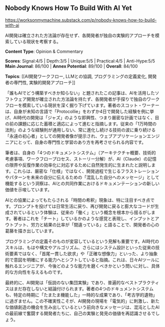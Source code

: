 ## Nobody Knows How To Build With AI Yet

https://worksonmymachine.substack.com/p/nobody-knows-how-to-build-with-ai

AI開発は確立された方法論が存在せず、各開発者が独自の実験的アプローチを模索している現状を考察する。

**Content Type**: Opinion & Commentary

**Scores**: Signal:4/5 | Depth:3/5 | Unique:5/5 | Practical:4/5 | Anti-Hype:5/5
**Main Journal**: 86/100 | **Annex Potential**: 89/100 | **Overall**: 84/100

**Topics**: [[AI開発ワークフロー, LLMとの協調, プログラミングの定義変化, 開発者の専門性, 実験的開発アプローチ]]

「誰もAIでどう構築すべきか知らない」と題されたこの記事は、AIを活用したソフトウェア開発が確立された方法論を持たず、各開発者が手探りで独自のワークフローを模索している現状を深く掘り下げています。著者のスコット・ワーナーは、自身が未知の言語で「Protocollie」をわずか4日で開発した経験を例に挙げ、AI時代の開発は「ジャズ」のような即興性、つまり厳密な計画ではなく、目の前の課題に応じた蓄積と適応によって進むと指摘します。従来の「1万時間の法則」のような経験則が通用しない、常に進化し続ける技術の波に乗り続ける「永遠の初心者」としての開発者像が提示され、ウェブアプリケーションエンジニアにとって、自身の専門性と学習のあり方を再考させられる内容です。

筆者は、自身の「4つのドキュメントシステム」（アーキテクチャ概要、技術的考慮事項、ワークフロープロセス、ストーリー分解）が、AI（Claude）の記憶の限界や反復作業の効率化に対応するために自然発生的に生まれたと説明します。これらは、厳密な「仕様」ではなく、開発過程で生じるフラストレーションやパターンを未来の自分に伝えるための「混乱した自分へのメッセージ」として機能するという洞察は、AIとの共同作業におけるドキュメンテーションの新しい価値を示唆しています。

AIとの協業によってもたらされる「時間の希釈」現象は、特に注目すべき点です。プロンプトを投げては日常生活に戻り、再び開発に戻ると膨大なコードが生成されているという体験は、従来の「働く」という概念を根本から揺るがします。著者はこれを「チート」しているかのような感覚と表現し、インプットとアウトプット、労力と結果の比率が「間違っている」と語ることで、開発者の心の葛藤を描き出しています。

プログラミングの定義そのものが変容しているという見解も重要です。AI時代のスキルは、もはや構文やアルゴリズム、さらにはシステム設計といった従来の技術要素ではなく、「首尾一貫した欲求」や「正確な想像力」といった、より抽象的で意図を明確にする能力へとシフトしていると指摘。これは、日々AIツールに触れるエンジニアが、今後どのような能力を磨くべきかという問いに対し、具体的な方向性を与えるものです。

最終的に、AI開発は「仮説のない集団実験」であり、普遍的なベストプラクティスはまだ存在しないと結論付けられます。著者の4つのドキュメントシステムも、特定の時期に「たまたま機能した」一時的な成果であり、「考古学的遺物」に過ぎません。この不確実性こそが、AI開発の現場を「電気的」に刺激し、新たな価値創造の機会を生み出しているという前向きなメッセージは、混沌としたAIの最前線で奮闘する開発者たちに、自己の実験と発見の価値を再認識させるでしょう。
